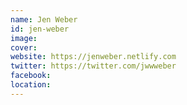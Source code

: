 ```yaml
---
name: Jen Weber
id: jen-weber
image: 
cover:
website: https://jenweber.netlify.com
twitter: https://twitter.com/jwwweber
facebook:
location:
---
```

